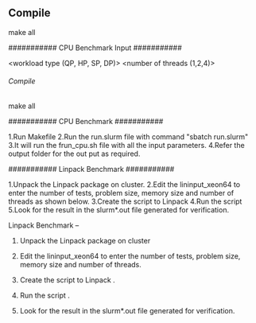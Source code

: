 ## Compile

make all

########### CPU Benchmark Input ###########

<workload type (QP, HP, SP, DP)>
<number of threads (1,2,4)>
###### Compile #####

make all

########### CPU Benchmark ###########

1.Run Makefile
2.Run the run.slurm file with command "sbatch run.slurm"
3.It will run the frun_cpu.sh file with all the input parameters.
4.Refer the output folder for the out put as required.

########### Linpack Benchmark ###########

1.Unpack the Linpack package on cluster.
2.Edit the lininput_xeon64 to enter the number of tests, problem size, memory size and
number of threads as shown below.
3.Create the script to Linpack
4.Run the script
5.Look for the result in the slurm*.out file generated for verification.

Linpack Benchmark –  
 
1.	Unpack the Linpack package on cluster  
  
2.	Edit the lininput_xeon64 to enter the number of tests, problem size, memory size and number of threads. 
  
3.	Create the script to Linpack . 
  
 
4.	Run the script . 
  
 
5.	Look for the result in the slurm*.out file generated for verification. 
  
 
 
